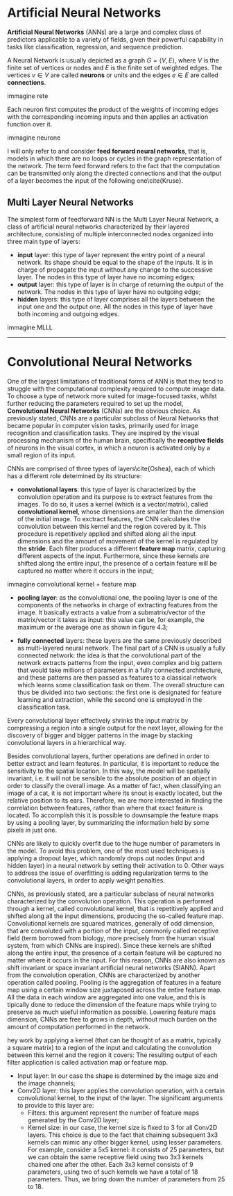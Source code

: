 # Artificial Neural Networks
**Artificial Neural Networks** (ANNs) are a large and complex class of predictors applicable to a variety of fields, given their powerful capability in tasks like classification, regression, and sequence prediction. 

A Neural Network is usually depicted as a graph $G = \langle V , E \rangle$, where $V$ is the finite set of vertices or nodes and $E$ is the finite set of weighted edges. The vertices $v \in V$ are called **neurons** or units and the edges $e \in E$ are called **connections**.

immagine rete

Each neuron first computes the product of the weights of incoming edges with the corresponding incoming inputs and then applies an activation function over it.

immagine neurone

I will only refer to and consider **feed forward neural networks**, that is, models in which there are no loops or cycles in the graph representation of the network. The term feed forward refers to the fact that the computation can be transmitted only along the directed connections and that the output of a layer becomes the input of the following one\\cite{Kruse}.

## Multi Layer Neural Networks
The simplest form of feedforward NN is the Multi Layer Neural Network, a class of artificial neural networks characterized by their layered architecture, consisting of multiple interconnected nodes organized into three main type of layers:
- **input** layer: this type of layer represent the entry point of a neural network. Its shape should be equal to the shape of the inputs. It is in charge of propagate the input without any change to the successive layer. The nodes in this type of layer have no incoming edges;
- **output** layer: this type of layer is in charge of returning the output of the network. The nodes in this type of layer have no outgoing edge;
- **hidden** layers: this type of layer comprises all the layers between the input one and the output one. All the nodes in this type of layer have both incoming and outgoing edges.

immagine MLLL

------------------------------------------------------------------------

# Convolutional Neural Networks
One of the largest limitations of traditional forms of ANN is that they tend to struggle with the computational complexity required to compute image data. To choose a type of network more suited for image-focused tasks, whilst further reducing the parameters required to set up the model, **Convolutional Neural Networks** (CNNs) are the obvious choice. As previously stated, CNNs are a particular subclass of Neural Networks that became popular in computer vision tasks, primarily used for image recognition and classification tasks. They are inspired by the visual processing mechanism of the human brain, specifically the **receptive fields** of neurons in the visual cortex, in which a neuron is activated only by a small region of its input.

CNNs are comprised of three types of layers\\cite{Oshea}, each of which has a different role determined by its structure:
- **convolutional layers**: this type of layer is characterized by the convolution operation and its purpose is to extract features from the images. To do so, it uses a kernel (which is a vector/matrix), called **convolutional kernel**, whose dimensions are smaller than the dimension of the initial image. To exctract features, the CNN calculates the convolution between this kernel and the region covered by it. This procedure is repetitively applied and shifted along all the input dimensions and the amount of movement of the kernel is regulated by the **stride**. Each filter produces a different **feature map** matrix, capturing different aspects of the input. Furthermore, since these kernels are shifted along the entire input, the presence of a certain feature will be captured no matter where it occurs in the input;

immagine convolutional kernel + feature map

- **pooling layer**: as the convolutional one, the pooling layer is one of the components of the networks in charge of extracting features from the image. It basically extracts a value from a submatrix/vector of the matrix/vector it takes as input: this value can be, for example, the maximum or the average one as shown in figure 4.3;

- **fully connected** layers: these layers are the same previously described as multi-layered neural network. The final part of a CNN is usually a fully connected network: the idea is that the convolutional part of the network extracts patterns from the input, even complex and big pattern that would take millions of parameters in a fully connected architecture, and these patterns are then passed as features to a classical network which learns some classification task on them. The overall structure can thus be divided into two sections: the first one is designated for feature learning and extraction, while the second one is employed in the classification task.


Every convolutional layer effectively shrinks the input matrix by compressing a region into a single output for the next layer, allowing for the discovery of bigger and bigger patterns in the image by stacking convolutional layers in a hierarchical way.

Besides convolutional layers, further operations are defined in order to better extract and learn features. In particular, it is important to reduce the sensitivity to the spatial location. In this way, the model will be spatially invariant, i.e. it will not be sensible to the absolute position of an object in order to classify the overall image. As a matter of fact, when classifying an image of a cat, it is not important where its snout is exactly located, but the relative position to its ears. Therefore, we are more interested in finding the correlation between features, rather than where that exact feature is located. To accomplish this it is possible to downsample the feature maps by using a pooling layer, by summarizing the information held by some pixels in just one.

CNNs are likely to quickly overfit due to the huge number of parameters in the model. To avoid this problem, one of the most used techniques is applying a dropout layer, which randomly drops out nodes (input and hidden layer) in a neural network by setting their activation to 0. Other ways to address the issue of overfitting is adding regularization terms to the convolutional layers, in order to apply weight penalties.

CNNs, as previously stated, are a particular subclass of neural networks characterized by the convolution operation. This operation is performed through a kernel, called convolutional kernel, that is repetitively applied and shifted along all the input dimensions, producing the so-called feature map. Convolutional kernels are squared matrices, generally of odd dimension, that are convoluted with a portion of the input, commonly called receptive field (term borrowed from biology, more precisely from the human visual system, from which CNNs are inspired). Since these kernels are shifted along the entire input, the presence of a certain feature will be captured no matter where it occurs in the input. For this
reason, CNNs are also known as shift invariant or space invariant artificial neural networks (SIANN). Apart from the convolution operation, CNNs are characterized by another operation called pooling. Pooling is the aggregation of features in a feature map using a certain window size juxtaposed across the entire feature map. All the data in each window are aggregated into one value, and this is tipically done to reduce the dimension of the feature maps while trying to preserve as much useful information as possible. Lowering feature maps dimension, CNNs are free to grows in depth, without much burden on the amount of computation performed in the network.



hey work by applying a kernel (that can be thought of as a matrix, typically a square matrix) to a region of the input and calculating the convolution between this kernel and the region it covers: The resulting output of each filter application is called activation map or feature map. 

- Input layer: In our case the shape is determined by the image size and the image channels;
- Conv2D layer: this layer applies the convolution operation, with a certain convolutional kernel, to the input of the layer. The significant arguments to provide to this layer are:
	- Filters: this argument represent the number of feature maps generated by the Conv2D layer;
	- Kernel size: in our case, the kernel size is fixed to 3 for all Conv2D layers. This choice is due to the fact that chaining subsequent 3x3 kernels can mimic any other bigger kernel, using lesser parameters. For example, consider a 5x5 kernel: it consists of 25 parameters, but we can obtain the same receptive field using two 3x3 kernels chained one after the other. Each 3x3 kernel consists of 9 parameters, using two of such kernels we have a total of 18 parameters. Thus, we bring down the number of parameters from 25 to 18.